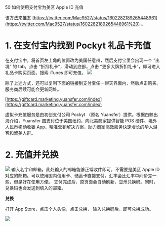 50 如何使用支付宝为美区 Apple ID 充值


该方法来推友 [https://twitter.com/Mac9527/status/1602282189265448961](https://twitter.com/Mac9527/status/1602282189265448961%20) 。

# 1. 在支付宝内找到 Pockyt 礼品卡充值
在支付宝中，将首页左上角的位置改为美国任意州，然后支付宝里会出现一个 “出境” 的 tab，点击 “折扣礼卡”，滑动到底部，点击 “更多大牌折扣礼卡”，即可进入礼品卡购买页面。搜索 iTunes 即可充值。
![](https://cdn.shuziyimin.org/blog-50-1.png)

除了上述方式，还可以复制下面的链接到支付宝任一聊天界面内，然后点击购买。服务商后续可能会更新网址。

[https://giftcard.marketing.yuansfer.com/index](https://giftcard.marketing.yuansfer.com/index)

虚拟卡充值服务是由初创支付公司 Pockyt （原名 Yuansfer）提供。根据白鲸出海介绍，Yuansfer 圆支付位于美国纽约，向北美商家提供智能 POS 硬件、境外人民币移动收银 App、精准营销解决方案，助力商家高效服务快速增长的华人游客和留美人群。

# 2. 充值并兑换
![](https://cdn.shuziyimin.org/blog-50-2.png)
输入名字和邮箱，此处输入的邮箱能够正常收件即可，不需要是美区 Apple ID 对应的邮箱。可以使用国内信用卡、储蓄卡直接支付。汇率会比汇率中间价差一些，但是好在使用方便。 支付完成后，原页面会自动刷新，显示兑换码。同时，兑换码也会发送到填入的邮箱。

**兑换**

打开 App Store，点击个人头像，点击兑换， 输入兑换码后，即可兑换成功。

![](https://cdn.shuziyimin.org/blog-50-3.png)